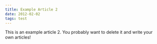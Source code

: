 ```yaml
---
title: Example Article 2
date: 2012-02-02
tags: test
---
```


This is an example article 2. You probably want to delete it and write your own articles!
